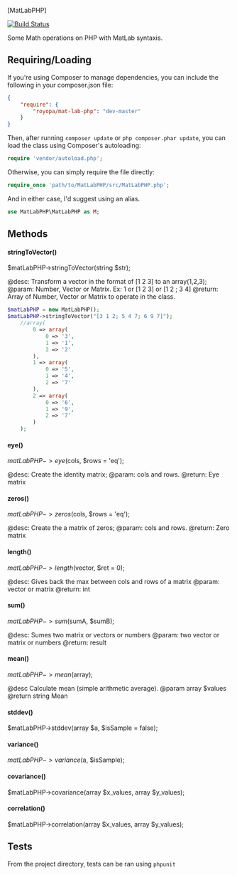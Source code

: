 [MatLabPHP]

[![Build Status](https://travis-ci.org/royopa/mat-lab-php.svg?branch=master)](https://travis-ci.org/royopa/mat-lab-php)

Some Math operations on PHP with MatLab syntaxis.

## Requiring/Loading

If you're using Composer to manage dependencies, you can include the following
in your composer.json file:

```json
{
    "require": {
        "royopa/mat-lab-php": "dev-master"
    }
}
```

Then, after running `composer update` or `php composer.phar update`, you can
load the class using Composer's autoloading:

```php
require 'vendor/autoload.php';
```

Otherwise, you can simply require the file directly:

```php
require_once 'path/to/MatLabPHP/src/MatLabPHP.php';
```

And in either case, I'd suggest using an alias.

```php
use MatLabPHP\MatLabPHP as M;
```

## Methods

#### stringToVector()

$matLabPHP->stringToVector(string $str);

@desc: Transform a vector in the format of [1 2 3] to an array(1,2,3);
@param: Number, Vector or Matrix. Ex: 1 or  [1 2 3] or [1 2 ; 3 4]
@return: Array of Number, Vector or Matrix to operate in the class.

```php
$matLabPHP = new MatLabPHP();
$matLabPHP->stringToVector("[3 1 2; 5 4 7; 6 9 7]");
    //array(
        0 => array(
            0 => '3',
            1 => '1',
            2 => '2'
        ),
        1 => array(
            0 => '5',
            1 => '4',
            2 => '7'
        ),
        2 => array(
            0 => '6',
            1 => '9',
            2 => '7'
        )
    );
```
#### eye()

$matLabPHP->eye($cols, $rows = 'eq');

@desc: Create the identity matrix;
@param: cols and rows.
@return: Eye matrix

#### zeros()

$matLabPHP->zeros($cols, $rows = 'eq');

@desc: Create the a matrix of zeros;
@param: cols and rows.
@return: Zero matrix

#### length()

$matLabPHP->length($vector, $ret = 0);

@desc: Gives back the max between cols and rows of a matrix
@param: vector or matrix
@return: int

#### sum()

$matLabPHP->sum($sumA, $sumB);

@desc: Sumes two matrix or vectors or numbers
@param: two vector or matrix or numbers
@return: result

#### mean()

$matLabPHP->mean($array);

@desc Calculate mean (simple arithmetic average).
@param array $values
@return string Mean

#### stddev()

$matLabPHP->stddev(array $a, $isSample = false);

#### variance()

$matLabPHP->variance($a, $isSample);

#### covariance()

$matLabPHP->covariance(array $x_values, array $y_values);

#### correlation()

$matLabPHP->correlation(array $x_values, array $y_values);

## Tests

From the project directory, tests can be ran using `phpunit`
